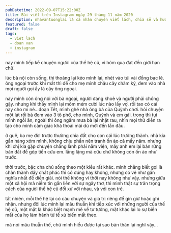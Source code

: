```yaml
---
pubDatetime: 2022-09-07T15:22:00Z
title: Bài viết trên Instagram ngày 29 tháng 11 năm 2020
description: nhavantuonglai là cá nhân chuyên viết lách, chia sẻ và hướng dẫn mọi người thuần thục hơn khi thực hành viết lách mỗi ngày qua những bài chia sẻ ngắn trên Instagram chính thức.
featured: false
draft: false
tags:
  - viet lach
  - doan van
  - instagram
---
```


nay mình tiếp kể chuyện người của thế hệ cũ, vì hôm qua đạt đến giới hạn chữ.

lúc bà nội còn sống, thi thoảng lại kéo mình lại, nhét vào túi vài đồng bạc lẻ. ông ngoại trước khi mất thì để cho mẹ mình chậu cây chăm kỹ, đem vào nhà mọi người gọi ấy là cây ông ngoại.

nay mình còn ông nội với bà ngoại, người đang khoẻ và người phải chống gậy. nhưng khi thấy mình lại móm mém cười lúc nào lấy vợ, rồi tao có cái này cho mi nè…đoạn Tết, mình ghé nhà ông bà của Quỳnh chơi. hỏi chuyện một lát rồi bà đem vào 3 tô phở, cho mình, Quỳnh và em gái. trong thì tụi mình ngồi ăn, ngoài thì ông ngắm mưa bà lại nhặt rau, nhìn mọi thứ diễn ra tạo cho mình cảm giác khá thoải mái dù mới đến lần đầu.

ở quê, ba mẹ đời trước thường chia đất cho con cái lúc trưởng thành. nhà kia gần hàng xóm mình, không chịu phần nên tranh ồn ào cả mấy năm. nhưng khi chị kia gặp chuyện chẳng lành phải nằm viện, mấy anh em lại bán rừng bán đất để góp tiền cứu em. lẳng lặng mà cứu chứ không còn ồn ào như trước.

thời trước, bậc cha chú sống theo một kiểu rất khác. mình chẳng biết gọi là chân thành đầy chất phác thì có đúng hay không, nhưng có vẻ như gần nghĩa nhất để diễn giải. nói thế không vì thời nay không như vậy. nhưng giữa một xã hội mà niềm tin gắn liền với sự ngây thơ, thì mình thật sự trân trọng cách của người thế hệ cũ đối xử với nhau, và với con trẻ.

tất nhiên, mỗi thế hệ lại có câu chuyện và giá trị riêng để gìn giữ hoặc ghi nhận. nhưng đôi lúc mình lại mâu thuẫn khi tiếp xúc với những người của thế hệ cũ, một mặt là khác biệt mạnh mẽ về tư tưởng, mặt khác lại lo sự biến mất của họ làm hành tử tế xử biến mất theo.

mà nói mâu thuẫn thế, chứ mình hiểu được tại sao bản thân lại nghĩ vậy…
